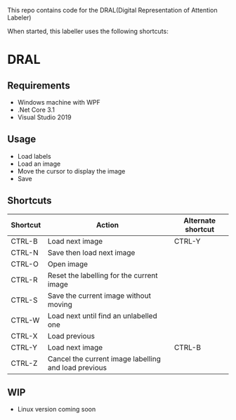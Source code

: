 This repo contains code for the DRAL(Digital Representation of Attention Labeler)

When started, this labeller uses the following shortcuts:
# DRAL

## Requirements
- Windows machine with WPF
- .Net Core 3.1
- Visual Studio 2019
## Usage
- Load labels
- Load an image
- Move the cursor to display the image
- Save
## Shortcuts 
| Shortcut | Action                                               | Alternate shortcut |
| -------- | ---------------------------------------------------- | ------------------ |
| CTRL-B   | Load next image                                      | CTRL-Y             |
| CTRL-N   | Save then load next image                            |
| CTRL-O   | Open image                                           |
| CTRL-R   | Reset the labelling for the current image            |
| CTRL-S   | Save the current image without moving                |
| CTRL-W   | Load next until find an unlabelled one               |
| CTRL-X   | Load previous                                        |
| CTRL-Y   | Load next image                                      | CTRL-B             |
| CTRL-Z   | Cancel the current image labelling and load previous |

## WIP
- Linux version coming soon
